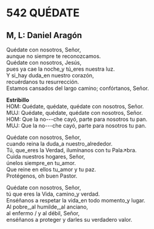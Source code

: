 # 542 QUÉDATE

## M, L: Daniel Aragón

Quédate con nosotros, Señor,  
aunque no siempre te reconozcamos.  
Quédate con nosotros, Jesús,  
pues ya cae la noche_y tú_eres nuestra luz.  
Y si_hay duda_en nuestro corazón,  
recuérdanos tu resurrección.  
Estamos cansados del largo camino; confórtanos, Señor.  

**Estribillo**  
HOM: Quédate, quédate, quédate con nosotros, Señor.  
MUJ: Quédate, quédate, quédate con nosotros, Señor.  
HOM: Que la no---che cayó, parte para nosotros tu pan.  
MUJ: Que la no---che cayó, parte para nosotros tu pan.  

Quédate con nosotros, Señor,  
cuando reina la duda_a nuestro_alrededor.  
Tú, que_eres la Verdad, ilumínanos con tu Pala↗bra.  
Cuida nuestros hogares, Señor,  
únelos siempre_en tu_amor.  
Que reine en ellos tu_amor y tu paz.  
Protégenos, oh buen Pastor.  

Quédate con nosotros, Señor,  
tú que eres la Vida, camino_y verdad.  
Enséñanos a respetar la vida_en todo momento_y lugar.  
Al pobre,_al humilde,_al anciano,  
al enfermo / y al débil, Señor,  
enséñanos a proteger y darles su verdadero valor.  

